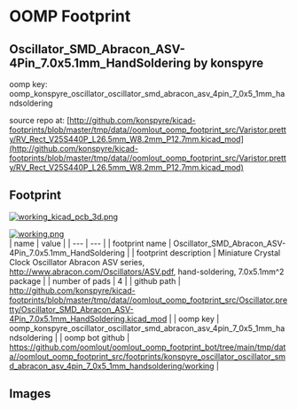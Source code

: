 # OOMP Footprint  
## Oscillator_SMD_Abracon_ASV-4Pin_7.0x5.1mm_HandSoldering  by konspyre  
  
oomp key: oomp_konspyre_oscillator_oscillator_smd_abracon_asv_4pin_7_0x5_1mm_handsoldering  
  
source repo at: [http://github.com/konspyre/kicad-footprints/blob/master/tmp/data//oomlout_oomp_footprint_src/Varistor.pretty/RV_Rect_V25S440P_L26.5mm_W8.2mm_P12.7mm.kicad_mod](http://github.com/konspyre/kicad-footprints/blob/master/tmp/data//oomlout_oomp_footprint_src/Varistor.pretty/RV_Rect_V25S440P_L26.5mm_W8.2mm_P12.7mm.kicad_mod)  
## Footprint  
  
[![working_kicad_pcb_3d.png](working_kicad_pcb_3d_600.png)](working_kicad_pcb_3d.png)  
  
[![working.png](working_600.png)](working.png)  
| name | value | 
| --- | --- | 
| footprint name | Oscillator_SMD_Abracon_ASV-4Pin_7.0x5.1mm_HandSoldering | 
| footprint description | Miniature Crystal Clock Oscillator Abracon ASV series, http://www.abracon.com/Oscillators/ASV.pdf, hand-soldering, 7.0x5.1mm^2 package | 
| number of pads | 4 | 
| github path | http://github.com/konspyre/kicad-footprints/blob/master/tmp/data//oomlout_oomp_footprint_src/Oscillator.pretty/Oscillator_SMD_Abracon_ASV-4Pin_7.0x5.1mm_HandSoldering.kicad_mod | 
| oomp key | oomp_konspyre_oscillator_oscillator_smd_abracon_asv_4pin_7_0x5_1mm_handsoldering | 
| oomp bot github | https://github.com/oomlout/oomlout_oomp_footprint_bot/tree/main/tmp/data//oomlout_oomp_footprint_src/footprints/konspyre_oscillator_oscillator_smd_abracon_asv_4pin_7_0x5_1mm_handsoldering/working | 
## Images  
